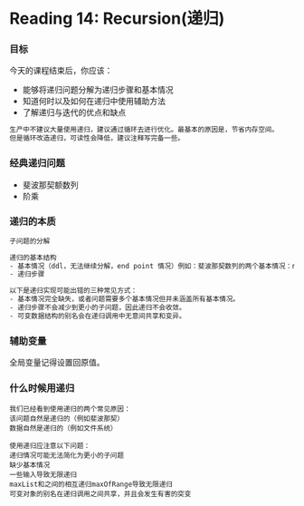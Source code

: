 #  Reading 14: Recursion(递归)

###  目标

今天的课程结束后，你应该：

- 能够将递归问题分解为递归步骤和基本情况
- 知道何时以及如何在递归中使用辅助方法
- 了解递归与迭代的优点和缺点

```latex
生产中不建议大量使用递归，建议通过循环去进行优化。最基本的原因是，节省内存空间。
但是循环改造递归，可读性会降低，建议注释写完备一些。
```

### 经典递归问题

- 斐波那契额数列
- 阶乘

### 递归的本质

```latex
子问题的分解

递归的基本结构
- 基本情况（ddl，无法继续分解，end point 情况）例如：斐波那契数列的两个基本情况：n=0，n=1
- 递归步骤

以下是递归实现可能出错的三种常见方式：
- 基本情况完全缺失，或者问题需要多个基本情况但并未涵盖所有基本情况。
- 递归步骤不会减少到更小的子问题，因此递归不会收敛。
- 可变数据结构的别名会在递归调用中无意间共享和变异。
```

### 辅助变量

全局变量记得设置回原值。

### 什么时候用递归

```
我们已经看到使用递归的两个常见原因：
该问题自然是递归的（例如斐波那契）
数据自然是递归的（例如文件系统）

使用递归应注意以下问题：
递归情况可能无法简化为更小的子问题
缺少基本情况
一些输入导致无限递归
maxList和之间的相互递归maxOfRange导致无限递归
可变对象的别名在递归调用之间共享，并且会发生有害的突变
```

